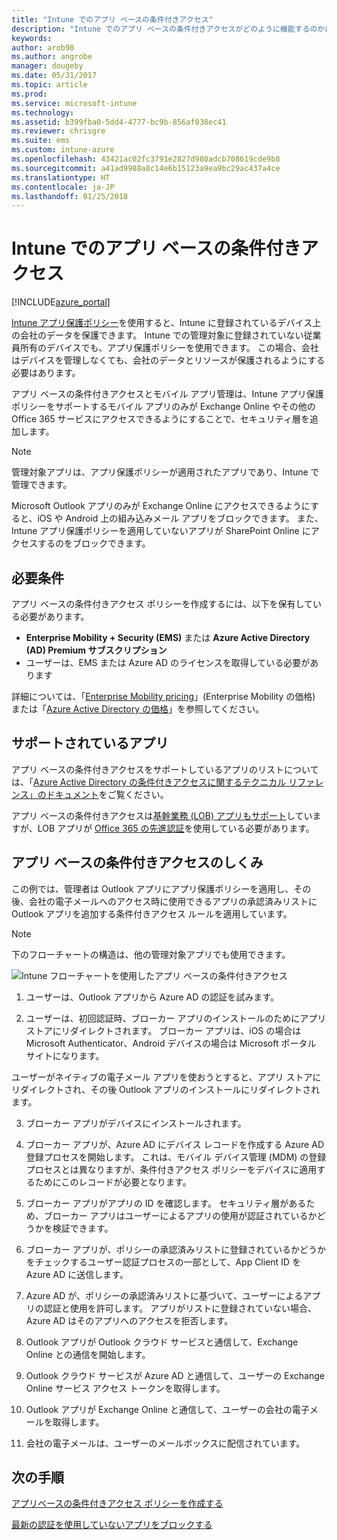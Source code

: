 ```yaml
---
title: "Intune でのアプリ ベースの条件付きアクセス"
description: "Intune でのアプリ ベースの条件付きアクセスがどのように機能するのかについて、その概念を説明します。"
keywords: 
author: arob98
ms.author: angrobe
manager: dougeby
ms.date: 05/31/2017
ms.topic: article
ms.prod: 
ms.service: microsoft-intune
ms.technology: 
ms.assetid: b399fba0-5dd4-4777-bc9b-856af038ec41
ms.reviewer: chrisgre
ms.suite: ems
ms.custom: intune-azure
ms.openlocfilehash: 43421ac02fc3791e2827d980adcb708619cde9b8
ms.sourcegitcommit: a41ad9988a8c14e6b15123a9ea9bc29ac437a4ce
ms.translationtype: HT
ms.contentlocale: ja-JP
ms.lasthandoff: 01/25/2018
---
```

# <a name="app-based-conditional-access-with-intune"></a>Intune でのアプリ ベースの条件付きアクセス

[!INCLUDE[azure_portal](./includes/azure_portal.md)]

[Intune アプリ保護ポリシー](app-protection-policy.md)を使用すると、Intune に登録されているデバイス上の会社のデータを保護できます。 Intune での管理対象に登録されていない従業員所有のデバイスでも、アプリ保護ポリシーを使用できます。 この場合、会社はデバイスを管理しなくても、会社のデータとリソースが保護されるようにする必要はあります。

アプリ ベースの条件付きアクセスとモバイル アプリ管理は、Intune アプリ保護ポリシーをサポートするモバイル アプリのみが Exchange Online やその他の Office 365 サービスにアクセスできるようにすることで、セキュリティ層を追加します。

> [!NOTE]
> 管理対象アプリは、アプリ保護ポリシーが適用されたアプリであり、Intune で管理できます。

Microsoft Outlook アプリのみが Exchange Online にアクセスできるようにすると、iOS や Android 上の組み込みメール アプリをブロックできます。 また、Intune アプリ保護ポリシーを適用していないアプリが SharePoint Online にアクセスするのをブロックできます。

## <a name="prerequisites"></a>必要条件
アプリ ベースの条件付きアクセス ポリシーを作成するには、以下を保有している必要があります。

- **Enterprise Mobility + Security (EMS)** または **Azure Active Directory (AD) Premium サブスクリプション**
- ユーザーは、EMS または Azure AD のライセンスを取得している必要があります

詳細については、「[Enterprise Mobility pricing](https://www.microsoft.com/cloud-platform/enterprise-mobility-pricing)」(Enterprise Mobility の価格) または「[Azure Active Directory の価格](https://azure.microsoft.com/pricing/details/active-directory/)」を参照してください。

## <a name="supported-apps"></a>サポートされているアプリ

アプリ ベースの条件付きアクセスをサポートしているアプリのリストについては、「[Azure Active Directory の条件付きアクセスに関するテクニカル リファレンス」のドキュメント](https://docs.microsoft.com/azure/active-directory/active-directory-conditional-access-technical-reference)をご覧ください。

アプリ ベースの条件付きアクセスは[基幹業務 (LOB) アプリもサポート](https://docs.microsoft.com/intune-classic/deploy-use/block-apps-with-no-modern-authentication)していますが、LOB アプリが [Office 365 の先進認証](https://support.office.com/article/Using-Office-365-modern-authentication-with-Office-clients-776c0036-66fd-41cb-8928-5495c0f9168a)を使用している必要があります。

## <a name="how-app-based-conditional-access-works"></a>アプリ ベースの条件付きアクセスのしくみ

この例では、管理者は Outlook アプリにアプリ保護ポリシーを適用し、その後、会社の電子メールへのアクセス時に使用できるアプリの承認済みリストに Outlook アプリを追加する条件付きアクセス ルールを適用しています。

> [!NOTE]
> 下のフローチャートの構造は、他の管理対象アプリでも使用できます。

![Intune フローチャートを使用したアプリ ベースの条件付きアクセス](./media/ca-intune-common-ways-3.png)

1.  ユーザーは、Outlook アプリから Azure AD の認証を試みます。

2.  ユーザーは、初回認証時、ブローカー アプリのインストールのためにアプリ ストアにリダイレクトされます。 ブローカー アプリは、iOS の場合は Microsoft Authenticator、Android デバイスの場合は Microsoft ポータル サイトになります。

 ユーザーがネイティブの電子メール アプリを使おうとすると、アプリ ストアにリダイレクトされ、その後 Outlook アプリのインストールにリダイレクトされます。

3.  ブローカー アプリがデバイスにインストールされます。

4.  ブローカー アプリが、Azure AD にデバイス レコードを作成する Azure AD 登録プロセスを開始します。 これは、モバイル デバイス管理 (MDM) の登録プロセスとは異なりますが、条件付きアクセス ポリシーをデバイスに適用するためにこのレコードが必要となります。

5.  ブローカー アプリがアプリの ID を確認します。 セキュリティ層があるため、ブローカー アプリはユーザーによるアプリの使用が認証されているかどうかを検証できます。

6.  ブローカー アプリが、ポリシーの承認済みリストに登録されているかどうかをチェックするユーザー認証プロセスの一部として、App Client ID を Azure AD に送信します。

7.  Azure AD が、ポリシーの承認済みリストに基づいて、ユーザーによるアプリの認証と使用を許可します。 アプリがリストに登録されていない場合、Azure AD はそのアプリへのアクセスを拒否します。

8.  Outlook アプリが Outlook クラウド サービスと通信して、Exchange Online との通信を開始します。

9.  Outlook クラウド サービスが Azure AD と通信して、ユーザーの Exchange Online サービス アクセス トークンを取得します。

10.  Outlook アプリが Exchange Online と通信して、ユーザーの会社の電子メールを取得します。

11.  会社の電子メールは、ユーザーのメールボックスに配信されています。

## <a name="next-steps"></a>次の手順
[アプリベースの条件付きアクセス ポリシーを作成する](app-based-conditional-access-intune-create.md)

[最新の認証を使用していないアプリをブロックする](app-modern-authentication-block.md)
